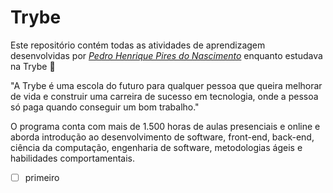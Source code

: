 # Trybe
Este repositório contém todas as atividades de aprendizagem desenvolvidas por _[Pedro Henrique Pires do Nascimento](https://www.linkedin.com/in/pedro-henrique-pires-8342b2161/)_ enquanto estudava na Trybe :rocket:

"A Trybe é uma escola do futuro para qualquer pessoa que queira melhorar de vida e construir uma carreira de sucesso em tecnologia, onde a pessoa só paga quando conseguir um bom trabalho."

O programa conta com mais de 1.500 horas de aulas presenciais e online e aborda introdução ao desenvolvimento de software, front-end, back-end, ciência da computação, engenharia de software, metodologias ágeis e habilidades comportamentais.

- [ ] primeiro
